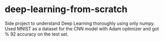 # deep-learning-from-scratch
Side project to understand Deep Learning thoroughly using only numpy. Used MNIST as a dataset for the CNN model with Adam optimizer and got % 92 accuracy on the test set.
